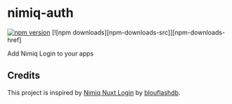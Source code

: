 # nimiq-auth

[![npm version][npm-version-src]][npm-version-href]
[![npm downloads][npm-downloads-src]][npm-downloads-href]

Add Nimiq Login to your apps

<!-- Badges -->
[npm-version-src]: https://img.shields.io/npm/v/nimiq-auth/latest.svg?style=flat&colorA=020420&colorB=00DC82
[npm-version-href]: https://npmjs.com/package/nimiq-auth

## Credits

This project is inspired by [Nimiq Nuxt Login](https://github.com/blouflashdb/Nuxt-Nimiq-Login) by [blouflashdb](https://github.com/blouflashdb).
